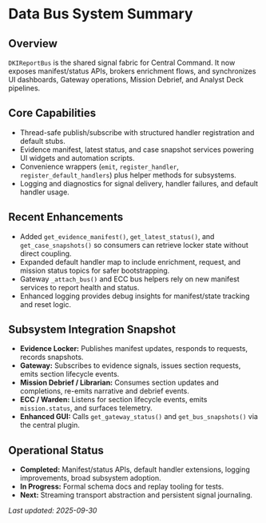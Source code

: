 ﻿# Data Bus System Summary

## Overview
`DKIReportBus` is the shared signal fabric for Central Command. It now exposes manifest/status APIs, brokers enrichment flows, and synchronizes UI dashboards, Gateway operations, Mission Debrief, and Analyst Deck pipelines.

## Core Capabilities
- Thread-safe publish/subscribe with structured handler registration and default stubs.
- Evidence manifest, latest status, and case snapshot services powering UI widgets and automation scripts.
- Convenience wrappers (`emit`, `register_handler`, `register_default_handlers`) plus helper methods for subsystems.
- Logging and diagnostics for signal delivery, handler failures, and default handler usage.

## Recent Enhancements
- Added `get_evidence_manifest()`, `get_latest_status()`, and `get_case_snapshots()` so consumers can retrieve locker state without direct coupling.
- Expanded default handler map to include enrichment, request, and mission status topics for safer bootstrapping.
- Gateway `_attach_bus()` and ECC bus helpers rely on new manifest services to report health and status.
- Enhanced logging provides debug insights for manifest/state tracking and reset logic.

## Subsystem Integration Snapshot
- **Evidence Locker:** Publishes manifest updates, responds to requests, records snapshots.
- **Gateway:** Subscribes to evidence signals, issues section requests, emits section lifecycle events.
- **Mission Debrief / Librarian:** Consumes section updates and completions, re-emits narrative and debrief events.
- **ECC / Warden:** Listens for section lifecycle events, emits `mission.status`, and surfaces telemetry.
- **Enhanced GUI:** Calls `get_gateway_status()` and `get_bus_snapshots()` via the central plugin.

## Operational Status
- **Completed:** Manifest/status APIs, default handler extensions, logging improvements, broad subsystem adoption.
- **In Progress:** Formal schema docs and replay tooling for tests.
- **Next:** Streaming transport abstraction and persistent signal journaling.

*Last updated: 2025-09-30*
